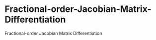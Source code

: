 # Fractional-order-Jacobian-Matrix-Differentiation
Fractional-order Jacobian Matrix Differentiation
